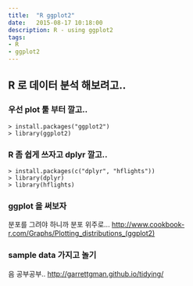 ```yaml
---
title:  "R ggplot2"
date:   2015-08-17 10:18:00
description: R - using ggplot2
tags: 
- R
- ggplot2
---
```


## R 로 데이터 분석 해보려고..

### 우선 plot 툴 부터 깔고..
```
> install.packages("ggplot2")
> library(ggplot2)
```

### R 좀 쉽게 쓰자고 dplyr 깔고..
```
> install.packages(c("dplyr", "hflights"))
> library(dplyr)
> library(hflights)
```

### ggplot 을 써보자
분포를 그려야 하니까 분포 위주로...
http://www.cookbook-r.com/Graphs/Plotting_distributions_(ggplot2)

### sample data 가지고 놀기
음 공부공부..
http://garrettgman.github.io/tidying/


[ggplot2]: http://ggplot2.org
[ggplot2-quick]: http://www.statmethods.net/advgraphs/ggplot2.html
[ggplot2-cheatsheet]: https://www.rstudio.com/wp-content/uploads/2015/03/ggplot2-cheatsheet.pdf
[r-lib-dplyr]: http://wsyang.com/2014/02/introduction-to-dplyr
[r-cookbook]: http://www.cookbook-r.com/Manipulating_data
[r-cookbook-ggplot2]: http://www.cookbook-r.com/Graphs/Plotting_distributions_(ggplot2)
[r-sampling]: http://www.jopenbusiness.com/wordpress/?p=117
[r-indexing]: https://cran.r-project.org/doc/manuals/R-lang.html#Indexing
